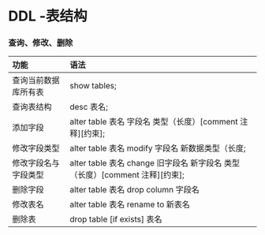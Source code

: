 # DDL -表结构
### 查询、修改、删除
|   功能    |     语法    | 
|   :---   |    :----  | 
| 查询当前数据库所有表|show tables;|
| 查询表结构   |desc 表名;|
| 添加字段  |alter table 表名 字段名 类型（长度）[comment 注释][约束];|
| 修改字段类型|alter table 表名 modify 字段名 新数据类型（长度;|
|修改字段名与字段类型|alter table 表名 change 旧字段名 新字段名 类型（长度）[comment 注释][约束];|
|删除字段|alter table 表名 drop column 字段名|
|修改表名|alter table 表名 rename to 新表名|
|删除表|drop table [if exists] 表名|
